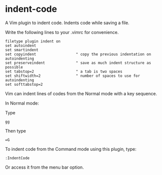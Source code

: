 # indent-code
A Vim plugin to indent code. Indents code while saving a file.

Write the following lines to your .vimrc for convenience.

```
filetype plugin indent on
set autoindent
set smartindent
set copyindent                  " copy the previous indentation on autoindenting
set preserveindent              " save as much indent structure as possible
set tabstop=2                   " a tab is two spaces
set shiftwidth=2                " number of spaces to use for autoindenting
set softtabstop=2
```

Vim can indent lines of codes from the Normal mode with a key sequence.

In Normal mode:

Type

```
gg
```

Then type

```
=G
```

To indent code from the Command mode using this plugin, type:

```
:IndentCode
```

Or access it from the menu bar option.
